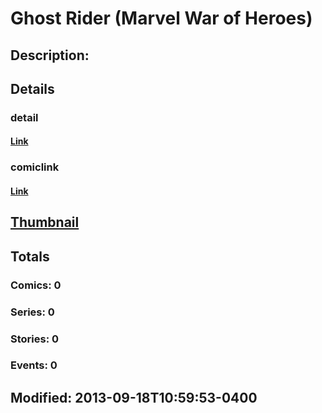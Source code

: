 # Ghost Rider (Marvel War of Heroes)
## Description: 
## Details
### detail
#### [Link](http://marvel.com/characters/794/ghost_rider?utm_campaign=apiRef&utm_source=225578a89fc76f3d20fbffda5d17a88d)
### comiclink
#### [Link](http://marvel.com/comics/characters/1017329/ghost_rider_marvel_war_of_heroes?utm_campaign=apiRef&utm_source=225578a89fc76f3d20fbffda5d17a88d)
## [Thumbnail](http://i.annihil.us/u/prod/marvel/i/mg/9/f0/5239bfd918fb5.jpg)
## Totals
### Comics: 0
### Series: 0
### Stories: 0
### Events: 0
## Modified: 2013-09-18T10:59:53-0400